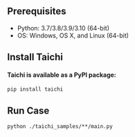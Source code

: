 ## Prerequisites
+ Python: 3.7/3.8/3.9/3.10 (64-bit)
+ OS: Windows, OS X, and Linux (64-bit)
## Install Taichi
#### Taichi is available as a PyPI package:
`pip install taichi`
## Run Case
`python ./taichi_samples/**/main.py`
